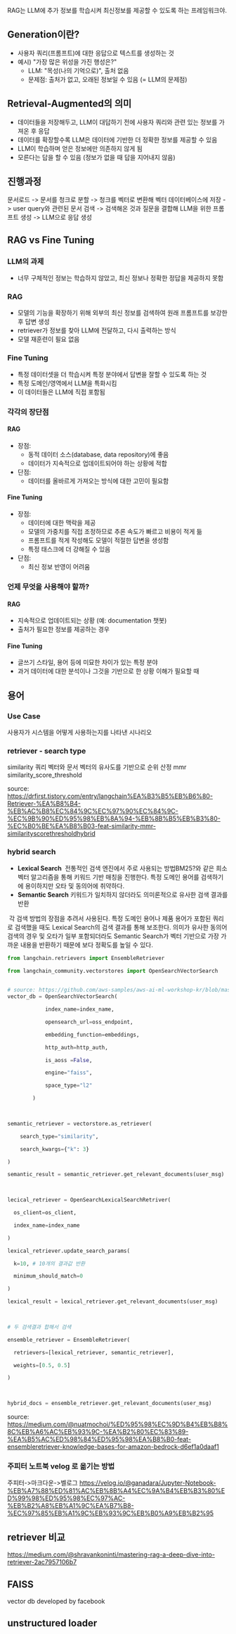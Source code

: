 RAG는 LLM에 추가 정보를 학습시켜 최신정보를 제공할 수 있도록 하는 프레임워크야.

## Generation이란?

- 사용자 쿼리(프롬프트)에 대한 응답으로 텍스트를 생성하는 것
- 예시) "가장 많은 위성을 가진 행성은?"
    - LLM: "목성(나의 기억으로)", 출처 없음
    - 문제점: 출처가 없고, 오래된 정보일 수 있음 (= LLM의 문제점)

## Retrieval-Augmented의 의미

- 데이터들을 저장해두고, LLM이 대답하기 전에 사용자 쿼리와 관련 있는 정보를 가져온 후 응답
- 데이터를 확장할수록 LLM은 데이터에 기반한 더 정확한 정보를 제공할 수 있음
- LLM이 학습하며 얻은 정보에만 의존하지 않게 됨
- 모른다는 답을 할 수 있음 (정보가 없을 때 답을 지어내지 않음)
## 진행과정
문서로드
-> 문서를 청크로 분할
-> 청크를 벡터로 변환해 벡터 데이터베이스에 저장
-> user query와 관련된 문서 검색
-> 검색해온 것과 질문을 결합해 LLM을 위한 프롬프트 생성
-> LLM으로 응답 생성

## RAG vs Fine Tuning

### LLM의 과제

- 너무 구체적인 정보는 학습하지 않았고, 최신 정보나 정확한 정답을 제공하지 못함

### RAG

- 모델의 기능을 확장하기 위해 외부의 최신 정보를 검색하여 원래 프롬프트를 보강한 후 답변 생성
- retriever가 정보를 찾아 LLM에 전달하고, 다시 출력하는 방식
- 모델 재훈련이 필요 없음

### Fine Tuning

- 특정 데이터셋을 더 학습시켜 특정 분야에서 답변을 잘할 수 있도록 하는 것
- 특정 도메인/영역에서 LLM을 특화시킴
- 이 데이터들은 LLM에 직접 포함됨

### 각각의 장단점

#### RAG

- 장점:
    - 동적 데이터 소스(database, data repository)에 좋음
    - 데이터가 지속적으로 업데이트되어야 하는 상황에 적합
- 단점:
    - 데이터를 올바르게 가져오는 방식에 대한 고민이 필요함

#### Fine Tuning

- 장점:
    - 데이터에 대한 맥락을 제공
    - 모델의 가중치를 직접 조정하므로 추론 속도가 빠르고 비용이 적게 듦
    - 프롬프트를 적게 작성해도 모델이 적절한 답변을 생성함
    - 특정 태스크에 더 강해질 수 있음
- 단점:
    - 최신 정보 반영이 어려움

### 언제 무엇을 사용해야 할까?

#### RAG

- 지속적으로 업데이트되는 상황 (예: documentation 챗봇)
- 출처가 필요한 정보를 제공하는 경우

#### Fine Tuning

- 글쓰기 스타일, 용어 등에 미묘한 차이가 있는 특정 분야
- 과거 데이터에 대한 분석이나 그것을 기반으로 한 상황 이해가 필요할 때
## 용어

### Use Case
사용자가 시스템을 어떻게 사용하는지를 나타낸 시나리오

### retriever - search type
similarity
쿼리 벡터와 문서 벡터의 유사도를 기반으로 순위 산정
mmr
similarity_score_threshold

source: https://drfirst.tistory.com/entry/langchain%EA%B3%B5%EB%B6%80-Retriever-%EA%B8%B4-%EB%AC%B8%EC%84%9C%EC%97%90%EC%84%9C-%EC%9B%90%ED%95%98%EB%8A%94-%EB%8B%B5%EB%B3%80-%EC%B0%BE%EA%B8%B03-feat-similarity-mmr-similarityscorethresholdhybrid


### hybrid search

- **Lexical Search** 
	전통적인 검색 엔진에서 주로 사용되는 방법BM25?와 같은 희소 벡터 알고리즘을 통해 키워드 기반 매칭을 진행한다. 특정 도메인 용어를 검색하기에 용이하지만 오타 및 동의어에 취약하다.
- **Semantic Search**
	키워드가 일치하지 않더라도 의미론적으로 유사한 검색 결과를 반환

 각 검색 방법의 장점을 추려서 사용된다. 특정 도메인 용어나 제품 용어가 포함된 쿼리로 검색했을 때도 Lexical Search의 검색 결과를 통해 보조한다. 의미가 유사한 동의어 검색의 경우 및 오타가 일부 포함되더라도 Semantic Search가 벡터 기반으로 가장 가까운 내용을 반환하기 때문에 보다 정확도를 높일 수 있다.
```python
from langchain.retrievers import EnsembleRetriever

from langchain_community.vectorstores import OpenSearchVectorSearch

  
# source: https://github.com/aws-samples/aws-ai-ml-workshop-kr/blob/master/genai/aws-gen-ai-kr/10_advanced_question_answering/03_2_rag_opensearch_hybrid_ensemble_retriever_kr.ipynb
vector_db = OpenSearchVectorSearch(

            index_name=index_name,

            opensearch_url=oss_endpoint,

            embedding_function=embeddings,

            http_auth=http_auth,

            is_aoss =False,

            engine="faiss",

            space_type="l2"

        )

  

semantic_retriever = vectorstore.as_retriever(

    search_type="similarity",

    search_kwargs={"k": 3}

)

semantic_result = semantic_retriever.get_relevant_documents(user_msg)

  

lecical_retriever = OpenSearchLexicalSearchRetriver(

  os_client=os_client,

  index_name=index_name

)

lexical_retriever.update_search_params(

  k=10, # 10개의 결과값 반환

  minimum_should_match=0

)

lexical_result = lexical_retriever.get_relevant_documents(user_msg)

  

# 두 검색결과 합해서 검색

ensemble_retriever = EnsembleRetriever(

  retrievers=[lexical_retriever, semantic_retriever],

  weights=[0.5, 0.5]

)

  

hybrid_docs = ensemble_retriever.get_relevant_documents(user_msg)

```
source: https://medium.com/@nuatmochoi/%ED%95%98%EC%9D%B4%EB%B8%8C%EB%A6%AC%EB%93%9C-%EA%B2%80%EC%83%89-%EA%B5%AC%ED%98%84%ED%95%98%EA%B8%B0-feat-ensembleretriever-knowledge-bases-for-amazon-bedrock-d6ef1a0daaf1

### 주피터 노트북 velog 로 옮기는 방법
주피터->마크다운->벨로그
https://velog.io/@ganadara/Jupyter-Notebook-%EB%A7%88%ED%81%AC%EB%8B%A4%EC%9A%B4%EB%B3%80%ED%99%98%ED%95%98%EC%97%AC-%EB%B2%A8%EB%A1%9C%EA%B7%B8-%EC%97%85%EB%A1%9C%EB%93%9C%EB%B0%A9%EB%B2%95

## retriever 비교
https://medium.com/@shravankoninti/mastering-rag-a-deep-dive-into-retriever-2ac7957106b7

## FAISS
vector db developed by facebook

## unstructured loader
